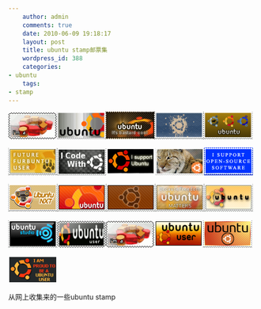 ```yaml
---
    author: admin
    comments: true
    date: 2010-06-09 19:18:17
    layout: post
    title: ubuntu stamp邮票集
    wordpress_id: 388
    categories:
- ubuntu
    tags:
- stamp
---
```


[![](/media/images/2010-06-09-ubuntu-stamps/Ubuntu_user_stamp02_by_MariPocket1.gif)](/media/images/2010-06-09-ubuntu-stamps/Ubuntu_user_stamp02_by_MariPocket1.gif)[![](/media/images/2010-06-09-ubuntu-stamps/Brushed_Ubuntu_Stamp_by_gamerchick031.png)](/media/images/2010-06-09-ubuntu-stamps/Brushed_Ubuntu_Stamp_by_gamerchick031.png)[![](/media/images/2010-06-09-ubuntu-stamps/d4c0982c3fb229ae594d14b91f6f26a11.png)](/media/images/2010-06-09-ubuntu-stamps/d4c0982c3fb229ae594d14b91f6f26a11.png)[![](/media/images/2010-06-09-ubuntu-stamps/ea3352c9387a63672c196d0467e4ba371.png)](/media/images/2010-06-09-ubuntu-stamps/ea3352c9387a63672c196d0467e4ba371.png)[![](/media/images/2010-06-09-ubuntu-stamps/ee059ea12455676e77b0b7d43bc669451.png)](/media/images/2010-06-09-ubuntu-stamps/ee059ea12455676e77b0b7d43bc669451.png)  

[![](/media/images/2010-06-09-ubuntu-stamps/Future_Furbuntu_User_Stamp_by_szczurex1.png)](/media/images/2010-06-09-ubuntu-stamps/Future_Furbuntu_User_Stamp_by_szczurex1.png)[![](/media/images/2010-06-09-ubuntu-stamps/I_Code_With_Ubuntu___Stamp_by_meisenshi-1.gif)](/media/images/2010-06-09-ubuntu-stamps/I_Code_With_Ubuntu___Stamp_by_meisenshi-1.gif)[![](/media/images/2010-06-09-ubuntu-stamps/I_do_not_support_microsoft____by_SHOCKmaster611.png)](/media/images/2010-06-09-ubuntu-stamps/I_do_not_support_microsoft____by_SHOCKmaster611.png)[![](/media/images/2010-06-09-ubuntu-stamps/Lucid_Lynx_by_Nironan121.png)](/media/images/2010-06-09-ubuntu-stamps/Lucid_Lynx_by_Nironan121.png)[![](/media/images/2010-06-09-ubuntu-stamps/Open_Source_Stamp_by_SuperGrouper1.gif)](/media/images/2010-06-09-ubuntu-stamps/Open_Source_Stamp_by_SuperGrouper1.gif)

[![](/media/images/2010-06-09-ubuntu-stamps/Ubuntu_NXT_Stamp_by_MiCrOsCo_PuCe1.png)](/media/images/2010-06-09-ubuntu-stamps/Ubuntu_NXT_Stamp_by_MiCrOsCo_PuCe1.png)[![](/media/images/2010-06-09-ubuntu-stamps/Ubuntu_Stamp_03_by_bradwjensen1.png)](/media/images/2010-06-09-ubuntu-stamps/Ubuntu_Stamp_03_by_bradwjensen1.png)[![](/media/images/2010-06-09-ubuntu-stamps/Ubuntu_Stamp_04_by_bradwjensen1.png)](/media/images/2010-06-09-ubuntu-stamps/Ubuntu_Stamp_04_by_bradwjensen1.png)[![](/media/images/2010-06-09-ubuntu-stamps/Ubuntu_Stamp_by_Ihara1.png)](/media/images/2010-06-09-ubuntu-stamps/Ubuntu_Stamp_by_Ihara1.png)[![](/media/images/2010-06-09-ubuntu-stamps/Ubuntu_Stamp_by_Zandaa1.png)](/media/images/2010-06-09-ubuntu-stamps/Ubuntu_Stamp_by_Zandaa1.png)

[![](/media/images/2010-06-09-ubuntu-stamps/Ubuntu_Studio_Stamp_by_AxumDegraKevar1.png)](/media/images/2010-06-09-ubuntu-stamps/Ubuntu_Studio_Stamp_by_AxumDegraKevar1.png)[![](/media/images/2010-06-09-ubuntu-stamps/Ubuntu_user_stamp01_by_MariPocket1.gif)](/media/images/2010-06-09-ubuntu-stamps/Ubuntu_user_stamp01_by_MariPocket1.gif)[![](/media/images/2010-06-09-ubuntu-stamps/Ubuntu_user_stamp02_by_MariPocket1.gif)](/media/images/2010-06-09-ubuntu-stamps/Ubuntu_user_stamp02_by_MariPocket1.gif)[![](/media/images/2010-06-09-ubuntu-stamps/503a5eeea85a5967cc0b6daa0344cd561.gif)](/media/images/2010-06-09-ubuntu-stamps/503a5eeea85a5967cc0b6daa0344cd561.gif)[![](/media/images/2010-06-09-ubuntu-stamps/654de3a845151b8d8232d9eb9547f2aa1.png)](/media/images/2010-06-09-ubuntu-stamps/654de3a845151b8d8232d9eb9547f2aa1.png)

[![](/media/images/2010-06-09-ubuntu-stamps/8500c0ab3b3884a480b2adfd36fec94f1.png)](/media/images/2010-06-09-ubuntu-stamps/8500c0ab3b3884a480b2adfd36fec94f1.png)

从网上收集来的一些ubuntu stamp


